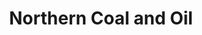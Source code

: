 ---
title: "Northern Coal and Oil"
url: /essex-junction/northern-coal-and-oil-railroad-street/
shop: fuel
---